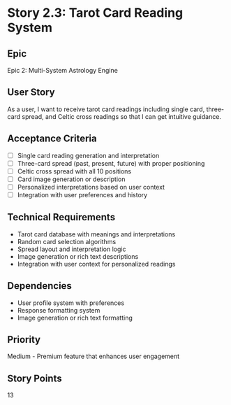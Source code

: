 # Story 2.3: Tarot Card Reading System

## Epic
Epic 2: Multi-System Astrology Engine

## User Story
As a user, I want to receive tarot card readings including single card, three-card spread, and Celtic cross readings so that I can get intuitive guidance.

## Acceptance Criteria
- [ ] Single card reading generation and interpretation
- [ ] Three-card spread (past, present, future) with proper positioning
- [ ] Celtic cross spread with all 10 positions
- [ ] Card image generation or description
- [ ] Personalized interpretations based on user context
- [ ] Integration with user preferences and history

## Technical Requirements
- Tarot card database with meanings and interpretations
- Random card selection algorithms
- Spread layout and interpretation logic
- Image generation or rich text descriptions
- Integration with user context for personalized readings

## Dependencies
- User profile system with preferences
- Response formatting system
- Image generation or rich text formatting

## Priority
Medium - Premium feature that enhances user engagement

## Story Points
13